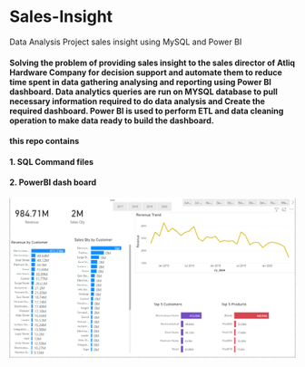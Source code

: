 # Sales-Insight
Data Analysis Project sales insight using MySQL and Power BI
#### Solving the problem of providing sales insight to the sales director of Atliq Hardware Company for decision support and automate them to reduce time spent in data gathering analysing and reporting using Power BI dashboard. Data analytics queries are run on MYSQL database to pull necessary information required to do data analysis and Create the required dashboard. Power BI is used to perform ETL and data cleaning operation to make data ready to build the dashboard.

#### this repo contains
#### 1. SQL Command files
#### 2. PowerBI dash board
<img src="https://github.com/Karthik-K23/Sales-Insight/blob/main/PowerBI%20Dashboard.PNG">

